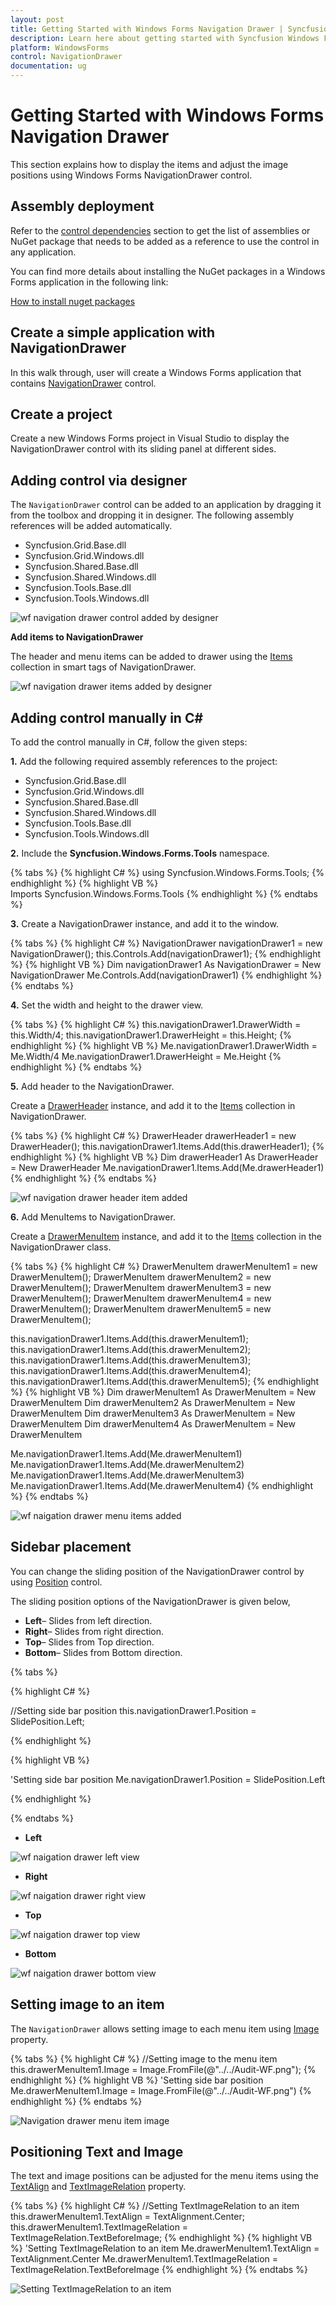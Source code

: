 ```yaml
---
layout: post
title: Getting Started with Windows Forms Navigation Drawer | Syncfusion
description: Learn here about getting started with Syncfusion Windows Forms Navigation Drawer control and more details.
platform: WindowsForms
control: NavigationDrawer
documentation: ug
---
```


# Getting Started with Windows Forms Navigation Drawer

This section explains how to display the items and adjust the image positions using Windows Forms NavigationDrawer control.

## Assembly deployment

Refer to the [control dependencies](https://help.syncfusion.com/windowsforms/control-dependencies#navigationdrawer) section to get the list of assemblies or NuGet package that needs to be added as a reference to use the control in any application.

You can find more details about installing the NuGet packages in a Windows Forms application in the following link:
 
[How to install nuget packages](https://help.syncfusion.com/windowsforms/nuget-packages)

## Create a simple application with NavigationDrawer

In this walk through, user will create a Windows Forms application that contains [NavigationDrawer](https://help.syncfusion.com/cr/windowsforms/Syncfusion.Windows.Forms.Tools.NavigationDrawer.html) control.

## Create a project

Create a new Windows Forms project in Visual Studio to display the NavigationDrawer control with its sliding panel at different sides.

## Adding control via designer

The `NavigationDrawer` control can be added to an application by dragging it from the toolbox and dropping it in designer. The following assembly references will be added automatically.

* Syncfusion.Grid.Base.dll
* Syncfusion.Grid.Windows.dll
* Syncfusion.Shared.Base.dll
* Syncfusion.Shared.Windows.dll
* Syncfusion.Tools.Base.dll
* Syncfusion.Tools.Windows.dll

![wf navigation drawer control added by designer](Getting-Started_images/wf-navigation-drawer-control-added-by-designer.png) 

**Add items to NavigationDrawer**

The header and menu items can be added to drawer using the [Items](https://help.syncfusion.com/cr/windowsforms/Syncfusion.Windows.Forms.Tools.NavigationDrawer.html#Syncfusion_Windows_Forms_Tools_NavigationDrawer_Items) collection in smart tags of NavigationDrawer.

![wf navigation drawer items added by designer](Getting-Started_images/wf-navigation-drawer-control-items-added-by-designer.png)

## Adding control manually in C#

To add the control manually in C#, follow the given steps:

**1.** Add the following required assembly references to the project: 

  * Syncfusion.Grid.Base.dll
  * Syncfusion.Grid.Windows.dll
  * Syncfusion.Shared.Base.dll
  * Syncfusion.Shared.Windows.dll
  * Syncfusion.Tools.Base.dll
  * Syncfusion.Tools.Windows.dll

**2.** Include the **Syncfusion.Windows.Forms.Tools** namespace. 

  {% tabs %}
  {% highlight C# %}
  using Syncfusion.Windows.Forms.Tools;
  {% endhighlight %}
  {% highlight VB %}
  Imports Syncfusion.Windows.Forms.Tools
  {% endhighlight %}
  {% endtabs %}

**3.** Create a NavigationDrawer instance, and add it to the window.

  {% tabs %}
  {% highlight C# %}
  NavigationDrawer navigationDrawer1 = new NavigationDrawer();
  this.Controls.Add(navigationDrawer1);
  {% endhighlight %}
  {% highlight VB %}
  Dim navigationDrawer1 As NavigationDrawer = New NavigationDrawer
  Me.Controls.Add(navigationDrawer1)
  {% endhighlight %}
  {% endtabs %}

**4.** Set the width and height to the drawer view.

  {% tabs %}
  {% highlight C# %}
  this.navigationDrawer1.DrawerWidth = this.Width/4;
  this.navigationDrawer1.DrawerHeight = this.Height;
  {% endhighlight %}
  {% highlight VB %}
  Me.navigationDrawer1.DrawerWidth = Me.Width/4
  Me.navigationDrawer1.DrawerHeight = Me.Height
  {% endhighlight %}
  {% endtabs %}

**5.** Add header to the NavigationDrawer.

 Create a [DrawerHeader](https://help.syncfusion.com/cr/windowsforms/Syncfusion.Windows.Forms.Tools.DrawerHeader.html) instance, and add it to the [Items](https://help.syncfusion.com/cr/windowsforms/Syncfusion.Windows.Forms.Tools.NavigationDrawer.html#Syncfusion_Windows_Forms_Tools_NavigationDrawer_Items) collection in NavigationDrawer.

  {% tabs %}
  {% highlight C# %}
  DrawerHeader drawerHeader1 = new DrawerHeader();
  this.navigationDrawer1.Items.Add(this.drawerHeader1);
  {% endhighlight %}
  {% highlight VB %}
  Dim drawerHeader1 As DrawerHeader = New DrawerHeader
  Me.navigationDrawer1.Items.Add(Me.drawerHeader1)
  {% endhighlight %}
  {% endtabs %}

 ![wf navigation drawer header item added](Getting-Started_images/wf-navigation-drawer-header-added-by-code.png)

**6.** Add MenuItems to NavigationDrawer.

Create a [DrawerMenuItem](https://help.syncfusion.com/cr/windowsforms/Syncfusion.Windows.Forms.Tools.DrawerMenuItem.html) instance, and add it to the [Items](https://help.syncfusion.com/cr/windowsforms/Syncfusion.Windows.Forms.Tools.NavigationDrawer.html#Syncfusion_Windows_Forms_Tools_NavigationDrawer_Items) collection in the NavigationDrawer class.

{% tabs %}
{% highlight C# %}
DrawerMenuItem drawerMenuItem1 = new DrawerMenuItem();
DrawerMenuItem drawerMenuItem2 = new DrawerMenuItem();
DrawerMenuItem drawerMenuItem3 = new DrawerMenuItem();
DrawerMenuItem drawerMenuItem4 = new DrawerMenuItem();
DrawerMenuItem drawerMenuItem5 = new DrawerMenuItem();

this.navigationDrawer1.Items.Add(this.drawerMenuItem1);
this.navigationDrawer1.Items.Add(this.drawerMenuItem2);
this.navigationDrawer1.Items.Add(this.drawerMenuItem3);
this.navigationDrawer1.Items.Add(this.drawerMenuItem4);
this.navigationDrawer1.Items.Add(this.drawerMenuItem5);
{% endhighlight %}
{% highlight VB %}
Dim drawerMenuItem1 As DrawerMenuItem = New DrawerMenuItem
Dim drawerMenuItem2 As DrawerMenuItem = New DrawerMenuItem
Dim drawerMenuItem3 As DrawerMenuItem = New DrawerMenuItem
Dim drawerMenuItem4 As DrawerMenuItem = New DrawerMenuItem

Me.navigationDrawer1.Items.Add(Me.drawerMenuItem1)
Me.navigationDrawer1.Items.Add(Me.drawerMenuItem2)
Me.navigationDrawer1.Items.Add(Me.drawerMenuItem3)
Me.navigationDrawer1.Items.Add(Me.drawerMenuItem4)
{% endhighlight %}
{% endtabs %}

![wf naigation drawer menu items added](Getting-Started_images/wf-navigation-drawer-menuitems-added-by-code.png)

## Sidebar placement

You can change the sliding position of the NavigationDrawer control by using [Position](https://help.syncfusion.com/cr/windowsforms/Syncfusion.Windows.Forms.Tools.NavigationDrawer.html#Syncfusion_Windows_Forms_Tools_NavigationDrawer_Position) control.

The sliding position options of the NavigationDrawer is given below,
 
* **Left**– Slides from left direction.
* **Right**– Slides from right direction.
* **Top**– Slides from Top direction.
* **Bottom**– Slides from Bottom direction.

{% tabs %}

{% highlight C# %}

//Setting side bar position 
this.navigationDrawer1.Position = SlidePosition.Left;

{% endhighlight %}

{% highlight VB %}

'Setting side bar position 
Me.navigationDrawer1.Position = SlidePosition.Left

{% endhighlight %}

{% endtabs %}

* **Left**

![wf naigation drawer left view](Getting-Started_images/wf-navigation-drawer-left-side-drawer-view.png)

* **Right**

![wf naigation drawer right view](Getting-Started_images/wf-navigation-drawer-right-side-drawer-view.png)

* **Top**

![wf naigation drawer top view](Getting-Started_images/wf-navigation-drawer-top-view-drawer-view.png)

* **Bottom**

![wf naigation drawer bottom view](Getting-Started_images/wf-navigation-drawer-bottom-side-drawer-view.png)
 
## Setting image to an item

The `NavigationDrawer` allows setting image to each menu item using [Image](https://help.syncfusion.com/cr/windowsforms/Syncfusion.Windows.Forms.Tools.DrawerMenuItem.html#Syncfusion_Windows_Forms_Tools_DrawerMenuItem_Image) property.

{% tabs %}
{% highlight C# %}
//Setting image to the menu item 
this.drawerMenuItem1.Image = Image.FromFile(@"../../Audit-WF.png"); 
{% endhighlight %}
{% highlight VB %}
'Setting side bar position 
Me.drawerMenuItem1.Image = Image.FromFile(@"../../Audit-WF.png")
{% endhighlight %}
{% endtabs %}

![Navigation drawer menu item image](Getting-Started_images/setting_Image_to_an_Item.png)

## Positioning Text and Image

The text and image positions can be adjusted for the menu items using the [TextAlign](https://help.syncfusion.com/cr/windowsforms/Syncfusion.Windows.Forms.Tools.DrawerMenuItem.html#Syncfusion_Windows_Forms_Tools_DrawerMenuItem_TextAlign) and [TextImageRelation](https://help.syncfusion.com/cr/windowsforms/Syncfusion.Windows.Forms.Tools.DrawerMenuItem.html#Syncfusion_Windows_Forms_Tools_DrawerMenuItem_TextImageRelation) property.

{% tabs %}
{% highlight C# %}
//Setting TextImageRelation to an item 
this.drawerMenuItem1.TextAlign = TextAlignment.Center;
this.drawerMenuItem1.TextImageRelation = TextImageRelation.TextBeforeImage; 
{% endhighlight %}
{% highlight VB %}
'Setting TextImageRelation to an item 
Me.drawerMenuItem1.TextAlign = TextAlignment.Center
Me.drawerMenuItem1.TextImageRelation = TextImageRelation.TextBeforeImage
{% endhighlight %}
{% endtabs %}

![Setting TextImageRelation to an item](Getting-Started_images/positioning_text_and_image.png)

